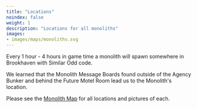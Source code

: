 ```yaml
---
title: "Locations"
noindex: false
weight: 1
description: "Locations for all monoliths"
images:
- images/maps/monoliths.svg
---
```



Every 1 hour - 4 hours in game time a monolith will spawn somewhere in Brookhaven with Similar Odd code.

We learned that the Monolith Message Boards found outside of the Agency Bunker and behind the Future Motel Room lead us to the Monolith's location.

Please see the [Monolith Map](/map/monoliths/) for all locations and pictures of each. 
